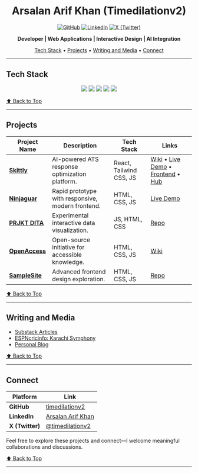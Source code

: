 <div align="center">
  
# Arsalan Arif Khan (Timedilationv2)

[![GitHub](https://img.shields.io/badge/GitHub-timedilationv2-181717?style=flat-square&logo=github)](https://github.com/timedilationv2)
[![LinkedIn](https://img.shields.io/badge/LinkedIn-Arsalan%20Arif%20Khan-0077B5?style=flat-square&logo=linkedin)](https://www.linkedin.com/in/timedilation/)
[![X (Twitter)](https://img.shields.io/badge/X-timedilationv2-000000?style=flat-square&logo=x)](https://x.com/timedilationv2)

**Developer | Web Applications | Interactive Design | AI Integration**

[Tech Stack](#tech-stack) • [Projects](#projects) • [Writing and Media](#writing-and-media) • [Connect](#connect)

---

</div>

## Tech Stack
<p align="center">
  <img src="https://img.shields.io/badge/React-20232A?style=flat-square&logo=react&logoColor=61DAFB"/>
  <img src="https://img.shields.io/badge/Tailwind_CSS-38B2AC?style=flat-square&logo=tailwind-css&logoColor=white"/>
  <img src="https://img.shields.io/badge/JavaScript-F7DF1E?style=flat-square&logo=javascript&logoColor=black"/>
  <img src="https://img.shields.io/badge/HTML5-E34F26?style=flat-square&logo=html5&logoColor=white"/>
  <img src="https://img.shields.io/badge/CSS3-1572B6?style=flat-square&logo=css3&logoColor=white"/>
</p>

[⬆️ Back to Top](#arsalan-arif-khan-timedilationv2)

---

## Projects

| Project Name | Description | Tech Stack | Links |
|--------------|-------------|------------|-------|
| [**Skittly**](https://github.com/timedilationv2/skittly) | AI-powered ATS response optimization platform. | React, Tailwind CSS, JS | [Wiki](https://github.com/timedilationv2/skittly/wiki) • [Live Demo](https://timedilationv2.github.io/skittly/) • [Frontend](https://timedilationv2.github.io/skittly-frontend/) • [Hub](https://timedilationv2.github.io/skittly-hub/) |
| [**Ninjaguar**](https://github.com/timedilationv2/ninjaguar-) | Rapid prototype with responsive, modern frontend. | HTML, CSS, JS | [Live Demo](https://timedilationv2.github.io/ninjaguar-/) |
| [**PRJKT DITA**](https://github.com/timedilationv2/PRJKT_DITA) | Experimental interactive data visualization. | JS, HTML, CSS | [Repo](https://github.com/timedilationv2/PRJKT_DITA) |
| [**OpenAccess**](https://github.com/timedilationv2/openaccess) | Open-source initiative for accessible knowledge. | HTML, CSS, JS | [Wiki](https://github.com/timedilationv2/openaccess/wiki) |
| [**SampleSite**](https://github.com/timedilationv2/samplesite) | Advanced frontend design exploration. | HTML, CSS, JS | [Repo](https://github.com/timedilationv2/samplesite) |

[⬆️ Back to Top](#arsalan-arif-khan-timedilationv2)

---

## Writing and Media

- [Substack Articles](https://substack.com/home/post/p-160994021?source=queue)
- [ESPNcricinfo: Karachi Symphony](https://www.espncricinfo.com/story/karachi-symphony-614950)
- [Personal Blog](https://arsalanarifk.wordpress.com)

[⬆️ Back to Top](#arsalan-arif-khan-timedilationv2)

---

## Connect

| Platform | Link |
|----------|------|
| **GitHub** | [timedilationv2](https://github.com/timedilationv2) |
| **LinkedIn** | [Arsalan Arif Khan](https://www.linkedin.com/in/timedilation/) |
| **X (Twitter)** | [@timedilationv2](https://x.com/timedilationv2) |

Feel free to explore these projects and connect—I welcome meaningful collaborations and discussions.

[⬆️ Back to Top](#arsalan-arif-khan-timedilationv2)

---  
